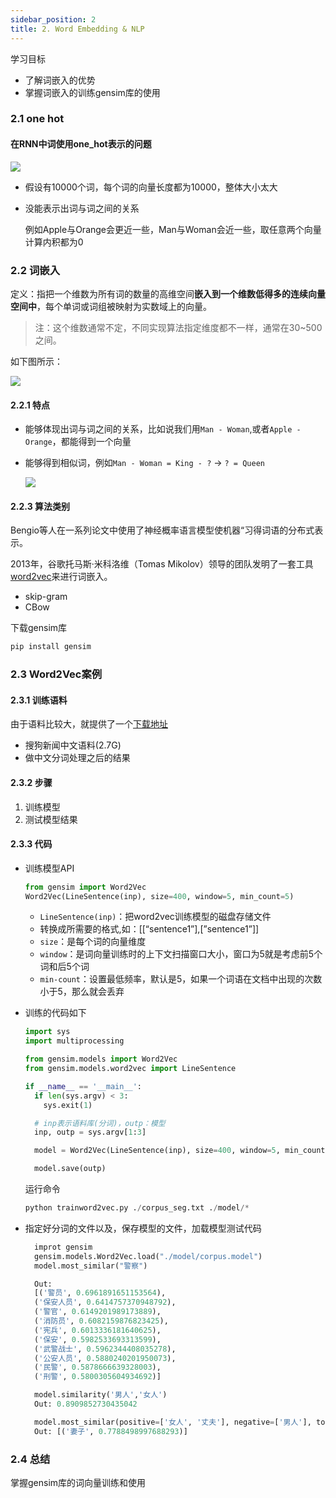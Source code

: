 ```yaml
---
sidebar_position: 2
title: 2. Word Embedding & NLP
---
```


学习目标

- 了解词嵌入的优势
- 掌握词嵌入的训练gensim库的使用

### 2.1 one hot

#### 在RNN中词使用one_hot表示的问题

![](https://imgur.com/QLvRxGd.png)

- 假设有10000个词，每个词的向量长度都为10000，整体大小太大

- 没能表示出词与词之间的关系

  例如Apple与Orange会更近一些，Man与Woman会近一些，取任意两个向量计算内积都为0

### 2.2 词嵌入

定义：指把一个维数为所有词的数量的高维空间**嵌入到一个维数低得多的连续向量空间中**，每个单词或词组被映射为实数域上的向量。

> 注：这个维数通常不定，不同实现算法指定维度都不一样，通常在30~500之间。

如下图所示：

![](https://imgur.com/NVZHSwI.png)

#### 2.2.1 特点

- 能够体现出词与词之间的关系，比如说我们用`Man - Woman`,或者`Apple - Orange`，都能得到一个向量
- 能够得到相似词，例如`Man - Woman = King - ?` -> `? = Queen`

  ![](https://imgur.com/gFjh2Uq.png)

#### 2.2.3 算法类别

Bengio等人在一系列论文中使用了神经概率语言模型使机器“习得词语的分布式表示。

2013年，谷歌托马斯·米科洛维（Tomas Mikolov）领导的团队发明了一套工具[word2vec](https://www.tensorflow.org/tutorials/representation/word2vec)来进行词嵌入。

- skip-gram
- CBow

下载gensim库

```bash
pip install gensim
```

### 2.3 Word2Vec案例

#### 2.3.1 训练语料

由于语料比较大，就提供了一个[下载地址](http://www.sogou.com/labs/resource/cs.php)

- 搜狗新闻中文语料(2.7G)
- 做中文分词处理之后的结果

#### 2.3.2 步骤

1. 训练模型
2. 测试模型结果
  
#### 2.3.3 代码

- 训练模型API

  ```python
  from gensim import Word2Vec
  Word2Vec(LineSentence(inp), size=400, window=5, min_count=5)
  ```

  - `LineSentence(inp)`：把word2vec训练模型的磁盘存储文件
  - 转换成所需要的格式,如：\[\[“sentence1”\],\[”sentence1”\]\]
  - `size`：是每个词的向量维度
  - `window`：是词向量训练时的上下文扫描窗口大小，窗口为5就是考虑前5个词和后5个词
  - `min-count`：设置最低频率，默认是5，如果一个词语在文档中出现的次数小于5，那么就会丢弃

- 训练的代码如下

  ```python
  import sys
  import multiprocessing

  from gensim.models import Word2Vec
  from gensim.models.word2vec import LineSentence

  if __name__ == '__main__':
    if len(sys.argv) < 3:
      sys.exit(1)

    # inp表示语料库(分词)，outp：模型
    inp, outp = sys.argv[1:3]

    model = Word2Vec(LineSentence(inp), size=400, window=5, min_count=5, workers=multiprocessing.cpu_count())

    model.save(outp)
  ```

  运行命令

  ```python
  python trainword2vec.py ./corpus_seg.txt ./model/*
  ```

- 指定好分词的文件以及，保存模型的文件，加载模型测试代码

  ```python
    improt gensim
    gensim.models.Word2Vec.load("./model/corpus.model")
    model.most_similar("警察")

    Out:
    [('警员', 0.6961891651153564),
    ('保安人员', 0.6414757370948792),
    ('警官', 0.6149201989173889),
    ('消防员', 0.6082159876823425),
    ('宪兵', 0.6013336181640625),
    ('保安', 0.5982533693313599),
    ('武警战士', 0.5962344408035278),
    ('公安人员', 0.5880240201950073),
    ('民警', 0.5878666639328003),
    ('刑警', 0.5800305604934692)]

    model.similarity('男人','女人')
    Out: 0.8909852730435042

    model.most_similar(positive=['女人', '丈夫'], negative=['男人'], topn=1)
    Out: [('妻子', 0.7788498997688293)]
  ```

### 2.4 总结

掌握gensim库的词向量训练和使用
